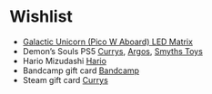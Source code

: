 # Wishlist
- [Galactic Unicorn (Pico W Aboard) LED Matrix](https://shop.pimoroni.com/products/galactic-unicorn)
- Demon’s Souls PS5 [Currys](https://www.currys.co.uk/gbuk/gaming/console-gaming/games/playstation-demon-s-souls-ps5-10194355-pdt.html), [Argos](https://www.argos.co.uk/product/8328461), [Smyths Toys](https://www.smythstoys.com/uk/en-gb/video-games-and-tablets/playstation-5/playstation-5-games/demon-s-souls-ps5/p/191454)
- Hario Mizudashi [Hario](https://www.hario.co.uk/products/hario-mizudashi-cold-brew-coffee-maker-brown-600ml)
- Bandcamp gift card [Bandcamp](https://bandcamp.com/gift_cards)
- Steam gift card [Currys](https://www.currys.co.uk/products/steam-wallet-card-£20-21776896.html)

